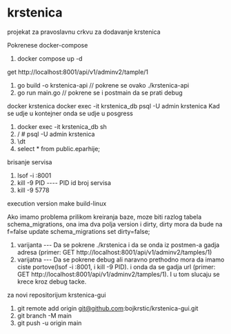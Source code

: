 # krstenica
projekat za pravoslavnu crkvu za dodavanje krstenica

Pokrenese docker-compose
1. docker compose up -d


get http://localhost:8001/api/v1/adminv2/tample/1

1. go build -o krstenica-api  // pokrene se ovako  ./krstenica-api
2. go run main.go     // pokrene se i postmain da se prati debug

docker krstenica
docker exec -it krstenica_db psql -U admin krstenica
Kad se udje u kontejner onda se udje u posgress

1. docker exec -it krstenica_db sh
2. / # psql -U admin krstenica
3. \dt 
4. select * from public.eparhije;

brisanje servisa
1. lsof -i :8001
2. kill -9 PID    ---- PID id broj servisa
3. kill -9 5778

execution version
make build-linux

Ako imamo problema prilikom kreiranja baze, moze biti razlog tabela schema_migrations, ona ima dva polja version i dirty, dirty mora da bude na f=false
update schema_migrations set dirty=false;

1. varijanta ---  Da se pokrene ./krstenica i da se onda iz postmen-a gadja adresa (primer: GET http://localhost:8001/api/v1/adminv2/tamples/1)
2. varijatna ---  Da se pokrene debug ali naravno prethodno mora da imamo ciste portove(lsof -i :8001, i kill -9 PID). i onda da se gadja url (primer: GET http://localhost:8001/api/v1/adminv2/tamples/1). I u tom slucaju se krece kroz debug tacke.

za novi repositorijum krstenica-gui
1. git remote add origin git@github.com:bojkrstic/krstenica-gui.git
2. git branch -M main
3. git push -u origin main
